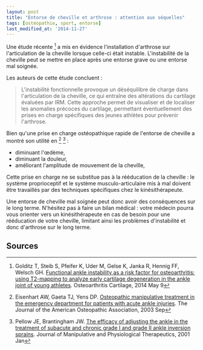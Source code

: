 ```yaml
---
layout: post
title: "Entorse de cheville et arthrose : attention aux séquelles"
tags: [ostéopathie, sport, entorse]
last_modified_at: '2014-11-27'
---
```


Une étude récente [^1] a mis en évidence l'installation d'arthrose sur l'articulation de la cheville lorsque celle-ci était instable. L'instabilité de la cheville peut se mettre en place après une entorse grave ou une entorse mal soignée.

Les auteurs de cette étude concluent :

> L'instabilité fonctionnelle provoque un déséquilibre de charge dans l'articulation de la cheville, ce qui entraîne des altérations du cartilage évaluées par IRM. Cette approche permet de visualiser et de localiser les anomalies précoces du cartilage, permettant éventuellement des prises en charge spécifiques des jeunes athlètes pour prévenir l'arthrose.

Bien qu'une prise en charge ostéopathique rapide de l'entorse de cheville a montré son utilité en [^2] [^3] :

- diminuant l'œdème,
- diminuant la douleur,
- améliorant l'amplitude de mouvement de la cheville,

Cette prise en charge ne se substitue pas à la rééducation de la cheville : le système proprioceptif et le système musculo-articulaire mis à mal doivent être travaillés par des techniques spécifiques chez le kinésithérapeute.

Une entorse de cheville mal soignée peut donc avoir des conséquences sur le long terme. N'hésitez pas à faire un bilan médical : votre médecin pourra vous orienter vers un kinésithérapeute en cas de besoin pour une rééducation de votre cheville, limitant ainsi les problèmes d'instabilité et donc d'arthrose sur le long terme.

## Sources

[^1]: Golditz T, Steib S, Pfeifer K, Uder M, Gelse K, Janka R, Hennig FF, Welsch GH.
      [Functional ankle instability as a risk factor for osteoarthritis: using T2-mapping to analyze early cartilage degeneration in the ankle joint of young athletes](https://pubmed.ncbi.nlm.nih.gov/24814687/).
      Osteoarthritis Cartilage, 2014 May 9

[^2]: Eisenhart AW, Gaeta TJ, Yens DP.
      [Osteopathic manipulative treatment in the emergency department for patients with acute ankle injuries](https://pubmed.ncbi.nlm.nih.gov/14527076/).
      The Journal of the American Osteopathic Association, 2003 Sep

[^3]: Pellow JE, Brantingham JW.
      [The efficacy of adjusting the ankle in the treatment of subacute and chronic grade I and grade II ankle inversion sprains](https://pubmed.ncbi.nlm.nih.gov/11174691/).
      Journal of Manipulative and Physiological Therapeutics, 2001 Jan
